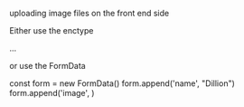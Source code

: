 uploading image files on the front end side

Either use the enctype

<form action='/upload_files' enctype='multipart/form-data'>
...
</form>

or use the FormData

const form = new FormData()
form.append('name', "Dillion")
form.append('image', <a file>)